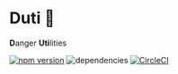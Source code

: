 # Duti :poop:
**D**anger **Uti**lities

[![npm version](https://badge.fury.io/js/duti.svg)](https://badge.fury.io/js/duti)
![dependencies](https://david-dm.org/smartprocure/duti.svg)
[![CircleCI](https://circleci.com/gh/smartprocure/duti/tree/master.svg?style=svg)](https://circleci.com/gh/smartprocure/duti/tree/master)
